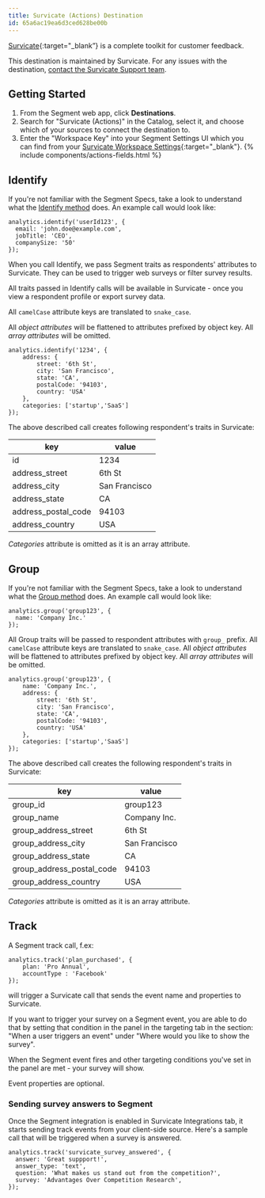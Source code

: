 ```yaml
---
title: Survicate (Actions) Destination
id: 65a6ac19ea6d3ced628be00b
---
```

[Survicate](https://survicate.com/integrations/segment-survey/?utm_source=segment&utm_medium=referral){:target="_blank”} is a complete toolkit for customer feedback. 

This destination is maintained by Survicate. For any issues with the destination, [contact the Survicate Support team](mailto:help@survicate.com).


## Getting Started

1. From the Segment web app, click **Destinations**.
2. Search for "Survicate (Actions)" in the Catalog, select it, and choose which of your sources to connect the destination to.
3. Enter the "Workspace Key" into your Segment Settings UI which you can find from your [Survicate Workspace Settings](https://panel.survicate.com/o/0/w/0/settings/web-surveys){:target="_blank"}.
{% include components/actions-fields.html %}
## Identify

If you're not familiar with the Segment Specs, take a look to understand what the [Identify method](/docs/connections/spec/identify/) does. An example call would look like:

```
analytics.identify('userId123', {
  email: 'john.doe@example.com',
  jobTitle: 'CEO',
  companySize: '50'
});
```

When you call Identify, we pass Segment traits as respondents' attributes to Survicate. They can be used to trigger web surveys or filter survey results.

All traits passed in Identify calls will be available in Survicate - once you view a respondent profile or export survey data.

All `camelCase` attribute keys are translated to `snake_case`.

All *object attributes* will be flattened to attributes prefixed by object key. All *array attributes* will be omitted.

```
analytics.identify('1234', {
    address: {
        street: '6th St',
        city: 'San Francisco',
        state: 'CA',
        postalCode: '94103',
        country: 'USA'
    },
    categories: ['startup','SaaS']
});
```

The above described call creates following respondent's traits in Survicate:

| key                 | value         |
| ------------------- | ------------- |
| id                  | 1234          |
| address_street      | 6th St        |
| address_city        | San Francisco |
| address_state       | CA            |
| address_postal_code | 94103         |
| address_country     | USA           |

*Categories* attribute is omitted as it is an array attribute.

## Group

If you're not familiar with the Segment Specs, take a look to understand what the [Group method](/docs/connections/spec/group/) does. An example call would look like:

```
analytics.group('group123', {
  name: 'Company Inc.'
});
```

All Group traits will be passed to respondent attributes with `group_` prefix. All `camelCase` attribute keys are translated to `snake_case`. All *object attributes* will be flattened to attributes prefixed by object key. All *array attributes* will be omitted.

```
analytics.group('group123', {
    name: 'Company Inc.',
    address: {
        street: '6th St',
        city: 'San Francisco',
        state: 'CA',
        postalCode: '94103',
        country: 'USA'
    },
    categories: ['startup','SaaS']
});
```

The above described call creates the following respondent's traits in Survicate:

| key                       | value         |
| ------------------------- | ------------- |
| group_id                  | group123      |
| group_name                | Company Inc.  |
| group_address_street      | 6th St        |
| group_address_city        | San Francisco |
| group_address_state       | CA            |
| group_address_postal_code | 94103         |
| group_address_country     | USA           |

*Categories* attribute is omitted as it is an array attribute.

## Track

A Segment track call, f.ex:
```
analytics.track('plan_purchased', {
    plan: 'Pro Annual',
    accountType : 'Facebook'
});
```

will trigger a Survicate call that sends the event name and properties to Survicate.

If you want to trigger your survey on a Segment event, you are able to do that by setting that condition in the panel in the targeting tab in the section: "When a user triggers an event" under "Where would you like to show the survey".

When the Segment event fires and other targeting conditions you've set in the panel are met - your survey will show. 

Event properties are optional. 

### Sending survey answers to Segment

Once the Segment integration is enabled in Survicate Integrations tab, it starts sending track events from your client-side source. Here's a sample call that will be triggered when a survey is answered.

```
analytics.track('survicate_survey_answered', {
  answer: 'Great suppport!',
  answer_type: 'text',
  question: 'What makes us stand out from the competition?',
  survey: 'Advantages Over Competition Research',
});
```
